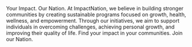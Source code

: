 Your Impact. Our Nation.
At ImpactNation, we believe in building stronger communities by creating sustainable programs focused on growth, health, wellness, and empowerment. Through our initiatives, we aim to support individuals in overcoming challenges, achieving personal growth, and improving their quality of life. Find your impact in your communities. Join our Nation.